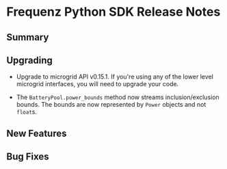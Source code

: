 # Frequenz Python SDK Release Notes

## Summary

<!-- Here goes a general summary of what this release is about -->

## Upgrading

- Upgrade to microgrid API v0.15.1.  If you're using any of the lower level microgrid interfaces, you will need to upgrade your code.

- The `BatteryPool.power_bounds` method now streams inclusion/exclusion bounds.  The bounds are now represented by `Power` objects and not `float`s.

## New Features

<!-- Here goes the main new features and examples or instructions on how to use them -->

## Bug Fixes

<!-- Here goes notable bug fixes that are worth a special mention or explanation -->
